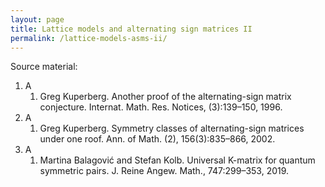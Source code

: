 ```yaml
---
layout: page
title: Lattice models and alternating sign matrices II
permalink: /lattice-models-asms-ii/
---
```


Source material:

1. A
    1. Greg Kuperberg. Another proof of the alternating-sign matrix conjecture. Internat. Math. Res. Notices, (3):139–150, 1996.
1. A
    1. Greg Kuperberg. Symmetry classes of alternating-sign matrices under one roof. Ann. of Math. (2), 156(3):835–866, 2002.
1. A
    1. Martina Balagović and Stefan Kolb. Universal K-matrix for quantum symmetric pairs. J. Reine Angew. Math., 747:299–353, 2019.